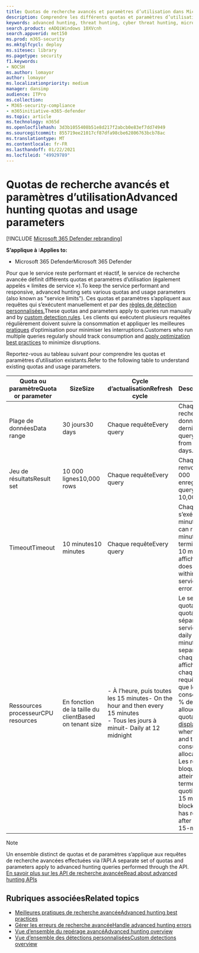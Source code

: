 ```yaml
---
title: Quotas de recherche avancés et paramètres d’utilisation dans Microsoft 365 Defender
description: Comprendre les différents quotas et paramètres d’utilisation (limites de service) qui conservent la réactivité du service de recherche avancée
keywords: advanced hunting, threat hunting, cyber threat hunting, microsoft threat protection, microsoft 365, mtp, m365, search, query, telemetry, schema, kusto, CPU limit, query limit, resources, maximum results, quota, parameters, allocation
search.product: eADQiWindows 10XVcnh
search.appverid: met150
ms.prod: m365-security
ms.mktglfcycl: deploy
ms.sitesec: library
ms.pagetype: security
f1.keywords:
- NOCSH
ms.author: lomayor
author: lomayor
ms.localizationpriority: medium
manager: dansimp
audience: ITPro
ms.collection:
- M365-security-compliance
- m365initiative-m365-defender
ms.topic: article
ms.technology: m365d
ms.openlocfilehash: 3d3b1055408b51e8d217f2abcb0e83ef7dd74949
ms.sourcegitcommit: 855719ee21017cf87dfa98cbe62806763bcb78ac
ms.translationtype: MT
ms.contentlocale: fr-FR
ms.lasthandoff: 01/22/2021
ms.locfileid: "49929789"
---
```

# <a name="advanced-hunting-quotas-and-usage-parameters"></a><span data-ttu-id="fde4b-104">Quotas de recherche avancés et paramètres d’utilisation</span><span class="sxs-lookup"><span data-stu-id="fde4b-104">Advanced hunting quotas and usage parameters</span></span>

[!INCLUDE [Microsoft 365 Defender rebranding](../includes/microsoft-defender.md)]


<span data-ttu-id="fde4b-105">**S’applique à :**</span><span class="sxs-lookup"><span data-stu-id="fde4b-105">**Applies to:**</span></span>
- <span data-ttu-id="fde4b-106">Microsoft 365 Defender</span><span class="sxs-lookup"><span data-stu-id="fde4b-106">Microsoft 365 Defender</span></span>

<span data-ttu-id="fde4b-107">Pour que le service reste performant et réactif, le service de recherche avancée définit différents quotas et paramètres d’utilisation (également appelés « limites de service »).</span><span class="sxs-lookup"><span data-stu-id="fde4b-107">To keep the service performant and responsive, advanced hunting sets various quotas and usage parameters (also known as "service limits").</span></span> <span data-ttu-id="fde4b-108">Ces quotas et paramètres s’appliquent aux requêtes qui s’exécutent manuellement et par des [règles de détection personnalisées.](custom-detection-rules.md)</span><span class="sxs-lookup"><span data-stu-id="fde4b-108">These quotas and parameters apply to queries run manually and by [custom detection rules](custom-detection-rules.md).</span></span> <span data-ttu-id="fde4b-109">Les clients qui exécutent plusieurs requêtes régulièrement doivent suivre la consommation et appliquer les meilleures [pratiques](advanced-hunting-best-practices.md) d’optimisation pour minimiser les interruptions.</span><span class="sxs-lookup"><span data-stu-id="fde4b-109">Customers who run multiple queries regularly should track consumption and [apply optimization best practices](advanced-hunting-best-practices.md) to minimize disruptions.</span></span>

<span data-ttu-id="fde4b-110">Reportez-vous au tableau suivant pour comprendre les quotas et paramètres d’utilisation existants.</span><span class="sxs-lookup"><span data-stu-id="fde4b-110">Refer to the following table to understand existing quotas and usage parameters.</span></span>

| <span data-ttu-id="fde4b-111">Quota ou paramètre</span><span class="sxs-lookup"><span data-stu-id="fde4b-111">Quota or parameter</span></span> | <span data-ttu-id="fde4b-112">Size</span><span class="sxs-lookup"><span data-stu-id="fde4b-112">Size</span></span> | <span data-ttu-id="fde4b-113">Cycle d’actualisation</span><span class="sxs-lookup"><span data-stu-id="fde4b-113">Refresh cycle</span></span> | <span data-ttu-id="fde4b-114">Description</span><span class="sxs-lookup"><span data-stu-id="fde4b-114">Description</span></span> |
|--|--|--|--|
| <span data-ttu-id="fde4b-115">Plage de données</span><span class="sxs-lookup"><span data-stu-id="fde4b-115">Data range</span></span> | <span data-ttu-id="fde4b-116">30 jours</span><span class="sxs-lookup"><span data-stu-id="fde4b-116">30 days</span></span> | <span data-ttu-id="fde4b-117">Chaque requête</span><span class="sxs-lookup"><span data-stu-id="fde4b-117">Every query</span></span> | <span data-ttu-id="fde4b-118">Chaque requête peut rechercher des données depuis les 30 derniers jours.</span><span class="sxs-lookup"><span data-stu-id="fde4b-118">Each query can look up data from up to the past 30 days.</span></span> |
| <span data-ttu-id="fde4b-119">Jeu de résultats</span><span class="sxs-lookup"><span data-stu-id="fde4b-119">Result set</span></span> | <span data-ttu-id="fde4b-120">10 000 lignes</span><span class="sxs-lookup"><span data-stu-id="fde4b-120">10,000 rows</span></span> | <span data-ttu-id="fde4b-121">Chaque requête</span><span class="sxs-lookup"><span data-stu-id="fde4b-121">Every query</span></span> | <span data-ttu-id="fde4b-122">Chaque requête peut renvoyer jusqu’à 10 000 enregistrements.</span><span class="sxs-lookup"><span data-stu-id="fde4b-122">Each query can return up to 10,000 records.</span></span> |
| <span data-ttu-id="fde4b-123">Timeout</span><span class="sxs-lookup"><span data-stu-id="fde4b-123">Timeout</span></span> | <span data-ttu-id="fde4b-124">10 minutes</span><span class="sxs-lookup"><span data-stu-id="fde4b-124">10 minutes</span></span> | <span data-ttu-id="fde4b-125">Chaque requête</span><span class="sxs-lookup"><span data-stu-id="fde4b-125">Every query</span></span> | <span data-ttu-id="fde4b-126">Chaque requête peut s’exécuter pendant 10 minutes.</span><span class="sxs-lookup"><span data-stu-id="fde4b-126">Each query can run for up to 10 minutes.</span></span> <span data-ttu-id="fde4b-127">S’il ne se termine pas dans les 10 minutes, le service affiche une erreur.</span><span class="sxs-lookup"><span data-stu-id="fde4b-127">If it does not complete within 10 minutes, the service displays an error.</span></span>
| <span data-ttu-id="fde4b-128">Ressources processeur</span><span class="sxs-lookup"><span data-stu-id="fde4b-128">CPU resources</span></span> | <span data-ttu-id="fde4b-129">En fonction de la taille du client</span><span class="sxs-lookup"><span data-stu-id="fde4b-129">Based on tenant size</span></span> | <span data-ttu-id="fde4b-130">- À l’heure, puis toutes les 15 minutes</span><span class="sxs-lookup"><span data-stu-id="fde4b-130">- On the hour and then every 15 minutes</span></span><br><span data-ttu-id="fde4b-131">- Tous les jours à minuit</span><span class="sxs-lookup"><span data-stu-id="fde4b-131">- Daily at 12 midnight</span></span> | <span data-ttu-id="fde4b-132">Le service applique le quota quotidien et le quota de 15 minutes séparément.</span><span class="sxs-lookup"><span data-stu-id="fde4b-132">The service enforces the daily and the 15-minute quota separately.</span></span> <span data-ttu-id="fde4b-133">Pour chaque quota, [le](advanced-hunting-errors.md) portail affiche une erreur chaque fois qu’une requête s’exécute et que le client a consommé plus de 10 % des ressources allouées.</span><span class="sxs-lookup"><span data-stu-id="fde4b-133">For each quota, the [portal displays an error](advanced-hunting-errors.md) whenever a query runs and the tenant has consumed over 10% of allocated resources.</span></span> <span data-ttu-id="fde4b-134">Les requêtes sont bloquées si le client a atteint 100 % jusqu’au terme du cycle quotidien suivant ou de 15 minutes.</span><span class="sxs-lookup"><span data-stu-id="fde4b-134">Queries are blocked if the tenant has reached 100% until after the next daily or 15-minute cycle.</span></span> |

>[!NOTE] 
><span data-ttu-id="fde4b-135">Un ensemble distinct de quotas et de paramètres s’applique aux requêtes de recherche avancées effectuées via l’API.</span><span class="sxs-lookup"><span data-stu-id="fde4b-135">A separate set of quotas and parameters apply to advanced hunting queries performed through the API.</span></span> [<span data-ttu-id="fde4b-136">En savoir plus sur les API de recherche avancée</span><span class="sxs-lookup"><span data-stu-id="fde4b-136">Read about advanced hunting APIs</span></span>](https://docs.microsoft.com/microsoft-365/security/mtp/api-advanced-hunting)

## <a name="related-topics"></a><span data-ttu-id="fde4b-137">Rubriques associées</span><span class="sxs-lookup"><span data-stu-id="fde4b-137">Related topics</span></span>

- [<span data-ttu-id="fde4b-138">Meilleures pratiques de recherche avancée</span><span class="sxs-lookup"><span data-stu-id="fde4b-138">Advanced hunting best practices</span></span>](advanced-hunting-best-practices.md)
- [<span data-ttu-id="fde4b-139">Gérer les erreurs de recherche avancée</span><span class="sxs-lookup"><span data-stu-id="fde4b-139">Handle advanced hunting errors</span></span>](advanced-hunting-errors.md)
- [<span data-ttu-id="fde4b-140">Vue d’ensemble du repérage avancé</span><span class="sxs-lookup"><span data-stu-id="fde4b-140">Advanced hunting overview</span></span>](advanced-hunting-overview.md)
- [<span data-ttu-id="fde4b-141">Vue d’ensemble des détections personnalisées</span><span class="sxs-lookup"><span data-stu-id="fde4b-141">Custom detections overview</span></span>](custom-detections-overview.md)